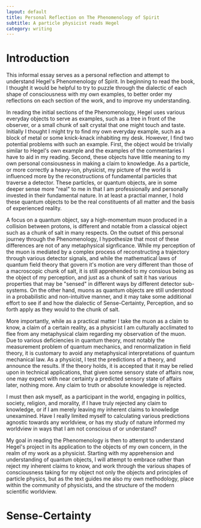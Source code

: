 ```yaml
---
layout: default
title: Personal Reflection on The Phenomenology of Spirit
subtitle: A particle physicist reads Hegel
category: writing
---
```


<div class="col-xs-12 col-md-12 blogpost" markdown="1"> 

# Introduction

This informal essay serves as a personal reflection and attempt to understand
Hegel's Phenomenology of Spirit. In beginning to read the book, I thought it
would be helpful to try to puzzle through the dialectic of each shape of
consciousness with my own examples, to better order my reflections on each
section of the work, and to improve my understanding.

In reading the initial sections of the Phenomenology, Hegel uses various
everyday objects to serve as examples, such as a tree in front of the observer,
or a small chunk of salt crystal that one might touch and taste. Initially
I thought I might try to find my own everyday example, such as a block of metal
or some knick-knack inhabiting my desk. However, I find two potential problems
with such an example. First, the object would be trivially similar to Hegel's
own example and the examples of the commentaries I have to aid in my reading.
Second, these objects have little meaning to my own personal consiousness in
making a claim to knowledge. As a particle, or more correctly a heavy-ion, 
physicist, my picture of the world is influenced more by the reconstructions
of fundamental particles that traverse a detector. These particles, or quantum
objects,  are in some deeper sense more "real" to me in that I am
professionally and personally invested in their fundamental nature. In at least
a practial manner, I hold these quantum objects to be the real constituents
of all matter and the basis of experienced reality.

A focus on a quantum object, say a high-momentum muon produced in a collision
between protons, is different and notable from a classical object such as a
chunk of salt in many respects. On the outset of this personal journey through
the Phenomenology, I hypothesize that most of these differences are not of
any metaphysical signficance. While my perception of the muon is mediated
by a complex process of reconstructing a trajectory through various detector
signals, and while the mathematical laws of quantum field theory that govern
it's motion are very different than those of a macroscopic chunk of salt, it
is still apprehended to my consious being as the object of my perception, and
just as a chunk of salt it has various properties that may be "sensed" in
different ways by different detector sub-systems. On the other hand, muons
as quantum objects are still understood in a probabilistic and non-intuitive
manner, and it may take some additional effort to see if and how the dialectic
of Sense-Certainty, Perception, and so forth apply as they would to the chunk
of salt.

More importantly, while as a practical matter I take the muon as a claim to know,
a claim of a certain reality, as a physicist I am culturally acclimated to flee
from any metaphysical claim regarding my observation of the muon. Due to various
deficiencies in quantum theory, most notably the measurement problem of quantum
mechanics, and renormalization in field theory, it is customary to avoid any
metaphysical interpretations of quantum mechanical law. As a physicist, I test the
predictions of a theory, and announce the results. If the theory holds, it is
accepted that it may be relied upon in technical applications, that given some
sensory state of affairs now, one may expect with near certainty a predicted
sensory state of affairs later, nothing more. Any claim to truth or absolute
knowledge is rejected.

I must then ask myself, as a participant in the world, engaging in politics,
society, religion, and morality, if I have truly rejected any claim to
knowledge, or if I am merely leaving my inherent claims to knowledge
unexamined. Have I really limited myself to calculating various predictions
agnostic towards any worldview, or has my study of nature informed my
worldview in ways that I am not conscious of or understand?

My goal in reading the Phenomenology is then to attempt to understand Hegel's project
in its application to the objects of my own concern, in the realm of my work
as a physicist. Starting with my apprehension and understanding of quantum objects,
I will attempt to embrace rather than reject my inherent claims to know, and
work through the various shapes of consciousness taking for my object not
only the objects and principles of particle physics, but as the text guides me
also my own methodology, place within the community of physicists, and the
structure of the modern scientific worldview.

# Sense-Certainty

</div>
